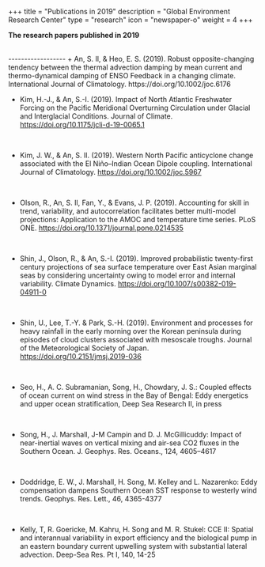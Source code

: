 +++
title = "Publications in 2019"
description = "Global Environment Research Center"
type = "research"
icon = "newspaper-o"
weight = 4
+++

**The research papers published in 2019**
<!--more-->
<br>
------------------
+ An, S. Il, & Heo, E. S. (2019). Robust opposite-changing tendency between the thermal advection damping by mean current and thermo-dynamical damping of ENSO Feedback in a changing climate. International Journal of Climatology. https://doi.org/10.1002/joc.6176

<br>

+ Kim, H.-J., & An, S.-I. (2019). Impact of North Atlantic Freshwater Forcing on the Pacific Meridional Overturning Circulation under Glacial and Interglacial Conditions. Journal of Climate. https://doi.org/10.1175/jcli-d-19-0065.1

<br>

+ Kim, J. W., & An, S. Il. (2019). Western North Pacific anticyclone change associated with the El Niño–Indian Ocean Dipole coupling. International Journal of Climatology. https://doi.org/10.1002/joc.5967

<br>

+ Olson, R., An, S. Il, Fan, Y., & Evans, J. P. (2019). Accounting for skill in trend, variability, and autocorrelation facilitates better multi-model projections: Application to the AMOC and temperature time series. PLoS ONE. https://doi.org/10.1371/journal.pone.0214535

<br>

+ Shin, J., Olson, R., & An, S.-I. (2019). Improved probabilistic twenty-first century projections of sea surface temperature over East Asian marginal seas by considering uncertainty owing to model error and internal variability. Climate Dynamics. https://doi.org/10.1007/s00382-019-04911-0

<br>

+ Shin, U., Lee, T.-Y. & Park, S.-H. (2019). Environment and processes for heavy rainfall in the early morning over the Korean peninsula during episodes of cloud clusters associated with mesoscale troughs. Journal of the Meteorological Society of Japan. https://doi.org/10.2151/jmsj.2019-036

<br>

+ Seo, H., A. C. Subramanian, Song, H., Chowdary, J. S.: Coupled effects of ocean current on wind stress in the Bay of Bengal: Eddy energetics and upper ocean stratification, Deep Sea Research II, in press

<br>

+ Song, H., J. Marshall, J-M Campin and D. J. McGillicuddy: Impact of near-inertial waves on vertical mixing and air-sea CO2 fluxes in the Southern Ocean. J. Geophys. Res. Oceans., 124, 4605–4617

<br>

+ Doddridge, E. W., J. Marshall, H. Song, M. Kelley and L. Nazarenko: Eddy compensation dampens Southern Ocean SST response to westerly wind trends. Geophys. Res. Lett., 46, 4365-4377

<br>

+ Kelly, T, R. Goericke, M. Kahru, H. Song and M. R. Stukel: CCE II: Spatial and interannual variability in export efficiency and the biological pump in an eastern boundary current upwelling system with substantial lateral advection. Deep-Sea Res. Pt I, 140, 14-25

<br>
